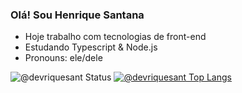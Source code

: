 ### Olá! Sou Henrique Santana

- Hoje trabalho com tecnologias de front-end
- Estudando Typescript & Node.js
- Pronouns: ele/dele

![@devriquesant Status](https://github-readme-stats.vercel.app/api?username=devriquesant&show_icons=true&theme=dracula)
[![@devriquesant Top Langs](https://github-readme-stats.vercel.app/api/top-langs/?username=devriquesant&theme=dracula)](https://github.com/devriquesant/github-readme-stats)
